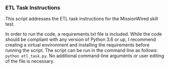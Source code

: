### ETL Task Instructions

This script addresses the ETL task instructions for the MissionWired skill test. 

In order to run the code, a requirements.txt file is included. While the code should be compliant with any version of Python 3.6 or up, I recommend creating a virtual environment and installing the requirements before running the script. The script can be run in the command line as follows: `python etl_task.py`. No additional command-line arguments or user editing of the file is necessary. 